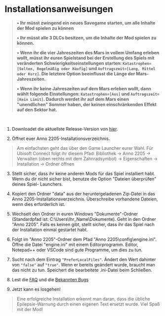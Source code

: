 # Installationsanweisungen

> **&#x2022; Ihr müsst zwingend ein neues Savegame starten, um alle Inhalte der Mod spielen zu können**
>
> **&#x2022; Ihr müsst alle 3 DLCs besitzen, um die Inhalte der Mod spielen zu können.**
>
> **&#x2022; Wenn ihr die vier Jahreszeiten des Mars in vollem Umfang erleben wollt, müsst ihr euren Spielstand bei der Erstellung des Spiels mit veränderten Schwierigkeitseinstellungen starten: `Katastrophen=[Selten, Regelmäßig oder Häufig]` und `Auftragszeit=[Lang, Mittel oder Kurz]`. Die letztere Option beeinflusst die Länge der Mars-Jahreszeiten.**
>
> **&#x2022; Wenn ihr keine Jahreszeiten auf dem Mars erleben wollt, dann wählt folgende Einstellungen: `Katastrophen=[Aus]` und `Auftragszeit=[Kein Limit]`. Dadurch werdet ihr auf dem Mars einen "unendlichen" Sommer haben, der keinen einschränkenden Effekt auf den Sektor hat.**
<br>

1. Downloadet die aktuellste Release-Version von [hier](https://github.com/Taludas/Anno2205-NewFrontiers/releases/latest/download/Anno2205_NewFrontiers.zip).

2. Öffnet euer Anno 2205-Installationsverzeichnis.
> Am einfachsten geht das über den Game Launcher eurer Wahl. Für Ubisoft Connect folgt ihr diesem Pfad: Bibliothek -> Anno 2205 -> Verwalten (oben rechts mit dem Zahnradsymbol) -> Eigenschaften -> Installation -> Ordner öffnen
3. Stellt sicher, dass ihr keine anderen Mods für das Spiel installiert habt. Wenn du dir nicht sicher bist, benutze die Option "Dateien überprüfen" deines Spiel- Launchers.

4. Kopiert den Ordner "data" aus der heruntergeladenen Zip-Datei in das Anno 2205-Installationsverzeichnis. Überschreibe vorhandene Dateien, wenn dies erforderlich ist.

5. Wechselt den Ordner in euren Windows "Dokumente"-Ordner (Standardpfad ist: C:\Users\Ihr_Name\Dokumente). Geht in den Ordner "Anno 2205". Falls es keinen gibt, stellt sicher, dass ihr das Spiel nach der Installation einmal gestartet habt.

6. Folgt im "Anno 2205"-Ordner dem Pfad "Anno 2205\config\engine.ini". Öffne die Datei "engine.ini" mit einem Editorprogramm. Editor, Notepad++ oder VSCode sind gute Programme, um dies zu tun.

7. Sucht nach dem Eintrag `"PreferLocalFiles"`. Ändert den Wert dahinter von `"false"` auf `"true"`. Wenn er bereits geändert wurde, braucht man das nicht zu tun. Speichert die bearbeitete .ini-Datei beim Schließen.

8. Lest die [FAQ](/de/Anno2205/FAQ.md) und die [Bekannten Bugs](/de/Anno2205/KnownIssues.md)

9. Jetzt kann es losgehen!
> Eine erfolgreiche Installation erkennt man daran, dass die übliche Epilepsie-Warnung durch einen eigenen Text ersetzt wurde. Viel Spaß mit der Mod!